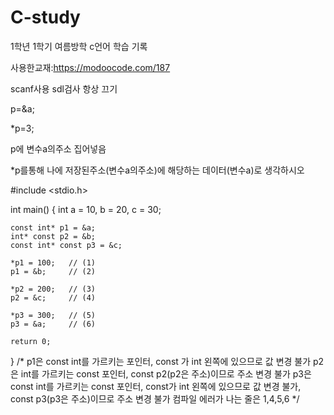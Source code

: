 # C-study
1학년 1학기 여름방학 c언어 학습 기록

사용한교재:https://modoocode.com/187

scanf사용 sdl검사 항상 끄기

p=&a;

*p=3;

p에 변수a의주소 집어넣음

*p를통해 나에 저장된주소(변수a의주소)에 해당하는 데이터(변수a)로 생각하시오

#include <stdio.h>

int main() {
    int a = 10, b = 20, c = 30;

    const int* p1 = &a;
    int* const p2 = &b;
    const int* const p3 = &c;

    *p1 = 100;   // (1)
    p1 = &b;     // (2)

    *p2 = 200;   // (3)
    p2 = &c;     // (4)

    *p3 = 300;   // (5)
    p3 = &a;     // (6)

    return 0;
}
/*
p1은 const int를 가르키는 포인터, 
const 가 int 왼쪽에 있으므로 값 변경 불가
p2은 int를 가르키는 const 포인터, 
const p2(p2은 주소)이므로 주소 변경 불가
p3은 const int를 가르키는 const 포인터, 
const가 int 왼쪽에 있으므로 값 변경 불가, 
const p3(p3은 주소)이므로 주소 변경 불가 
컴파일 에러가 나는 줄은 1,4,5,6
*/
